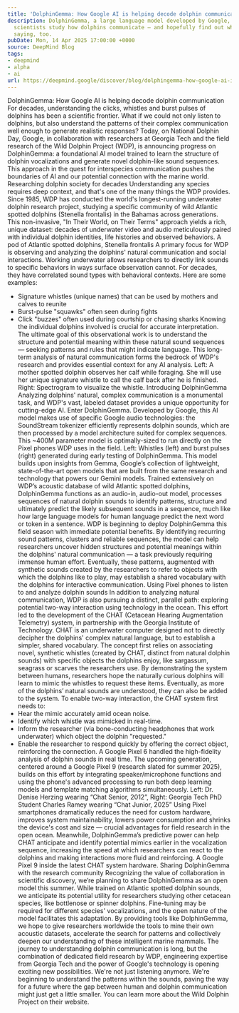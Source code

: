 ```yaml
---
title: 'DolphinGemma: How Google AI is helping decode dolphin communication'
description: DolphinGemma, a large language model developed by Google, is helping
  scientists study how dolphins communicate — and hopefully find out what they're
  saying, too.
pubDate: Mon, 14 Apr 2025 17:00:00 +0000
source: DeepMind Blog
tags:
- deepmind
- alpha
- ai
url: https://deepmind.google/discover/blog/dolphingemma-how-google-ai-is-helping-decode-dolphin-communication/
---
```


DolphinGemma: How Google AI is helping decode dolphin communication
For decades, understanding the clicks, whistles and burst pulses of dolphins has been a scientific frontier. What if we could not only listen to dolphins, but also understand the patterns of their complex communication well enough to generate realistic responses?
Today, on National Dolphin Day, Google, in collaboration with researchers at Georgia Tech and the field research of the Wild Dolphin Project (WDP), is announcing progress on DolphinGemma: a foundational AI model trained to learn the structure of dolphin vocalizations and generate novel dolphin-like sound sequences. This approach in the quest for interspecies communication pushes the boundaries of AI and our potential connection with the marine world.
Researching dolphin society for decades
Understanding any species requires deep context, and that's one of the many things the WDP provides. Since 1985, WDP has conducted the world's longest-running underwater dolphin research project, studying a specific community of wild Atlantic spotted dolphins (Stenella frontalis) in the Bahamas across generations. This non-invasive, "In Their World, on Their Terms" approach yields a rich, unique dataset: decades of underwater video and audio meticulously paired with individual dolphin identities, life histories and observed behaviors.
A pod of Atlantic spotted dolphins, Stenella frontalis
A primary focus for WDP is observing and analyzing the dolphins' natural communication and social interactions. Working underwater allows researchers to directly link sounds to specific behaviors in ways surface observation cannot. For decades, they have correlated sound types with behavioral contexts. Here are some examples:
- Signature whistles (unique names) that can be used by mothers and calves to reunite
- Burst-pulse "squawks" often seen during fights
- Click "buzzes" often used during courtship or chasing sharks
Knowing the individual dolphins involved is crucial for accurate interpretation. The ultimate goal of this observational work is to understand the structure and potential meaning within these natural sound sequences — seeking patterns and rules that might indicate language. This long-term analysis of natural communication forms the bedrock of WDP's research and provides essential context for any AI analysis.
Left: A mother spotted dolphin observes her calf while foraging. She will use her unique signature whistle to call the calf back after he is finished. Right: Spectrogram to visualize the whistle.
Introducing DolphinGemma
Analyzing dolphins' natural, complex communication is a monumental task, and WDP's vast, labeled dataset provides a unique opportunity for cutting-edge AI.
Enter DolphinGemma. Developed by Google, this AI model makes use of specific Google audio technologies: the SoundStream tokenizer efficiently represents dolphin sounds, which are then processed by a model architecture suited for complex sequences. This ~400M parameter model is optimally-sized to run directly on the Pixel phones WDP uses in the field.
Left: Whistles (left) and burst pulses (right) generated during early testing of DolphinGemma.
This model builds upon insights from Gemma, Google’s collection of lightweight, state-of-the-art open models that are built from the same research and technology that powers our Gemini models. Trained extensively on WDP’s acoustic database of wild Atlantic spotted dolphins, DolphinGemma functions as an audio-in, audio-out model, processes sequences of natural dolphin sounds to identify patterns, structure and ultimately predict the likely subsequent sounds in a sequence, much like how large language models for human language predict the next word or token in a sentence.
WDP is beginning to deploy DolphinGemma this field season with immediate potential benefits. By identifying recurring sound patterns, clusters and reliable sequences, the model can help researchers uncover hidden structures and potential meanings within the dolphins' natural communication — a task previously requiring immense human effort. Eventually, these patterns, augmented with synthetic sounds created by the researchers to refer to objects with which the dolphins like to play, may establish a shared vocabulary with the dolphins for interactive communication.
Using Pixel phones to listen to and analyze dolphin sounds
In addition to analyzing natural communication, WDP is also pursuing a distinct, parallel path: exploring potential two-way interaction using technology in the ocean. This effort led to the development of the CHAT (Cetacean Hearing Augmentation Telemetry) system, in partnership with the Georgia Institute of Technology. CHAT is an underwater computer designed not to directly decipher the dolphins' complex natural language, but to establish a simpler, shared vocabulary.
The concept first relies on associating novel, synthetic whistles (created by CHAT, distinct from natural dolphin sounds) with specific objects the dolphins enjoy, like sargassum, seagrass or scarves the researchers use. By demonstrating the system between humans, researchers hope the naturally curious dolphins will learn to mimic the whistles to request these items. Eventually, as more of the dolphins’ natural sounds are understood, they can also be added to the system.
To enable two-way interaction, the CHAT system first needs to:
- Hear the mimic accurately amid ocean noise.
- Identify which whistle was mimicked in real-time.
- Inform the researcher (via bone-conducting headphones that work underwater) which object the dolphin "requested."
- Enable the researcher to respond quickly by offering the correct object, reinforcing the connection.
A Google Pixel 6 handled the high-fidelity analysis of dolphin sounds in real time. The upcoming generation, centered around a Google Pixel 9 (research slated for summer 2025), builds on this effort by integrating speaker/microphone functions and using the phone's advanced processing to run both deep learning models and template matching algorithms simultaneously.
Left: Dr. Denise Herzing wearing “Chat Senior, 2012”, Right: Georgia Tech PhD Student Charles Ramey wearing “Chat Junior, 2025”
Using Pixel smartphones dramatically reduces the need for custom hardware, improves system maintainability, lowers power consumption and shrinks the device's cost and size — crucial advantages for field research in the open ocean. Meanwhile, DolphinGemma’s predictive power can help CHAT anticipate and identify potential mimics earlier in the vocalization sequence, increasing the speed at which researchers can react to the dolphins and making interactions more fluid and reinforcing.
A Google Pixel 9 inside the latest CHAT system hardware.
Sharing DolphinGemma with the research community
Recognizing the value of collaboration in scientific discovery, we’re planning to share DolphinGemma as an open model this summer. While trained on Atlantic spotted dolphin sounds, we anticipate its potential utility for researchers studying other cetacean species, like bottlenose or spinner dolphins. Fine-tuning may be required for different species' vocalizations, and the open nature of the model facilitates this adaptation.
By providing tools like DolphinGemma, we hope to give researchers worldwide the tools to mine their own acoustic datasets, accelerate the search for patterns and collectively deepen our understanding of these intelligent marine mammals.
The journey to understanding dolphin communication is long, but the combination of dedicated field research by WDP, engineering expertise from Georgia Tech and the power of Google's technology is opening exciting new possibilities. We're not just listening anymore. We're beginning to understand the patterns within the sounds, paving the way for a future where the gap between human and dolphin communication might just get a little smaller.
You can learn more about the Wild Dolphin Project on their website.